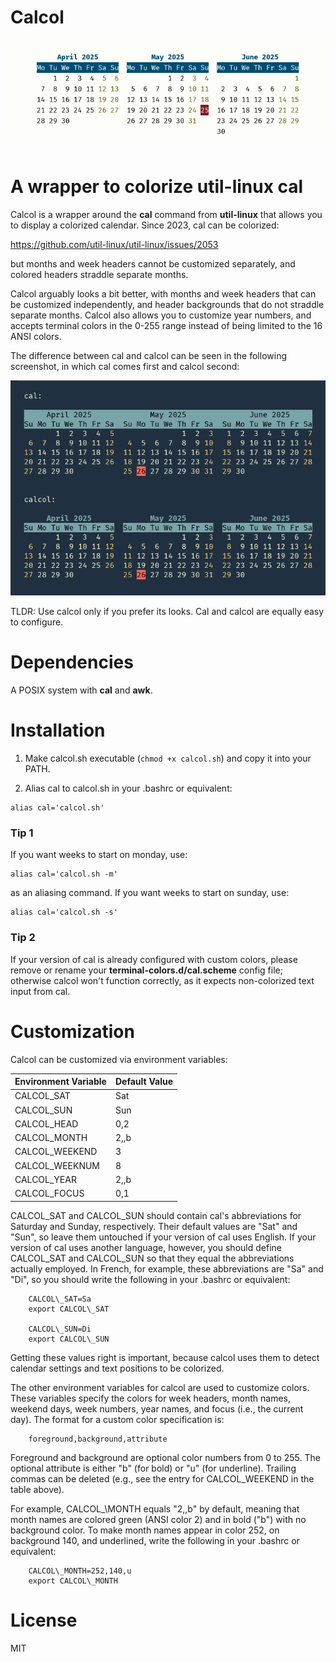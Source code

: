 # Calcol

![Banner](banner.png)

# A wrapper to colorize util-linux cal

Calcol is a wrapper around the **cal** command from **util-linux** that allows you
to display a colorized calendar. Since 2023, cal can be colorized:

https://github.com/util-linux/util-linux/issues/2053

but months and week headers cannot be customized separately, and colored headers
straddle separate months.

Calcol arguably looks a bit better, with months and week headers that can be
customized independently, and header backgrounds that do not straddle separate
months. Calcol also allows you to customize year numbers, and accepts terminal
colors in the 0-255 range instead of being limited to the 16 ANSI colors.

The difference between cal and calcol can be seen in the following screenshot,
in which cal comes first and calcol second:

![Comparison](comparison.png)

TLDR: Use calcol only if you prefer its looks. Cal and calcol are equally easy
to configure.

# Dependencies

A POSIX system with **cal** and **awk**.

# Installation

1) Make calcol.sh executable (`chmod +x calcol.sh`) and copy it into your PATH.

2) Alias cal to calcol.sh in your .bashrc or equivalent:

```
alias cal='calcol.sh'
```

### Tip 1

If you want weeks to start on monday, use:

```
alias cal='calcol.sh -m'
```

as an aliasing command. If you want weeks to start on sunday, use:

```
alias cal='calcol.sh -s'
```

### Tip 2

If your version of cal is already configured with custom colors, please
remove or rename your **terminal-colors.d/cal.scheme** config file; otherwise
calcol won't function correctly, as it expects non-colorized text input from cal.

# Customization

Calcol can be customized via environment variables:

| Environment Variable | Default Value  |
|:---------------------|:---------------|
| CALCOL\_SAT          | Sat            |
| CALCOL\_SUN          | Sun            |
| CALCOL\_HEAD         | 0,2            |
| CALCOL\_MONTH        | 2,,b           |
| CALCOL\_WEEKEND      | 3              |
| CALCOL\_WEEKNUM      | 8              |
| CALCOL\_YEAR         | 2,,b           |
| CALCOL\_FOCUS        | 0,1            |

CALCOL\_SAT and CALCOL\_SUN should contain cal's abbreviations for Saturday and Sunday,
respectively. Their default values are "Sat" and "Sun", so leave them untouched if your
version of cal uses English. If your version of cal uses another language, however, you
should define CALCOL\_SAT and CALCOL\_SUN so that they equal the abbreviations actually
employed. In French, for example, these abbreviations are "Sa" and "Di", so you should
write the following in your .bashrc or equivalent:

```
    CALCOL\_SAT=Sa
    export CALCOL\_SAT

    CALCOL\_SUN=Di
    export CALCOL\_SUN
```

Getting these values right is important, because calcol uses them to detect calendar
settings and text positions to be colorized.

The other environment variables for calcol are used to customize colors. These variables
specify the colors for week headers, month names, weekend days, week numbers, year names,
and focus (i.e., the current day). The format for a custom color specification is:

```
    foreground,background,attribute
```

Foreground and background are optional color numbers from 0 to 255. The optional
attribute is either "b" (for bold) or "u" (for underline). Trailing commas can be
deleted (e.g., see the entry for CALCOL\_WEEKEND in the table above).

For example, CALCOL_\MONTH equals "2,,b" by default, meaning that month names
are colored green (ANSI color 2) and in bold ("b") with no background color. To
make month names appear in color 252, on background 140, and underlined, write
the following in your .bashrc or equivalent:

```
    CALCOL\_MONTH=252,140,u
    export CALCOL\_MONTH
```

# License

MIT


